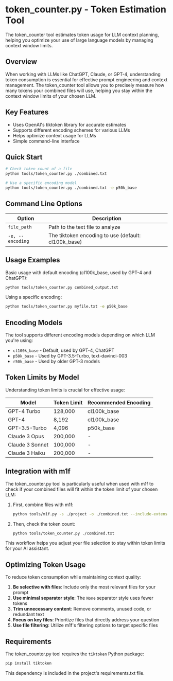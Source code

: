 # token_counter.py - Token Estimation Tool

The token_counter tool estimates token usage for LLM context planning, helping you optimize your use of large language models by managing context window limits.

## Overview

When working with LLMs like ChatGPT, Claude, or GPT-4, understanding token consumption is essential for effective prompt engineering and context management. The token_counter tool allows you to precisely measure how many tokens your combined files will use, helping you stay within the context window limits of your chosen LLM.

## Key Features

- Uses OpenAI's tiktoken library for accurate estimates
- Supports different encoding schemes for various LLMs
- Helps optimize context usage for LLMs
- Simple command-line interface

## Quick Start

```bash
# Check token count of a file
python tools/token_counter.py ./combined.txt

# Use a specific encoding model
python tools/token_counter.py ./combined.txt -e p50k_base
```

## Command Line Options

| Option           | Description                                         |
| ---------------- | --------------------------------------------------- |
| `file_path`      | Path to the text file to analyze                    |
| `-e, --encoding` | The tiktoken encoding to use (default: cl100k_base) |

## Usage Examples

Basic usage with default encoding (cl100k_base, used by GPT-4 and ChatGPT):

```bash
python tools/token_counter.py combined_output.txt
```

Using a specific encoding:

```bash
python tools/token_counter.py myfile.txt -e p50k_base
```

## Encoding Models

The tool supports different encoding models depending on which LLM you're using:

- `cl100k_base` - Default, used by GPT-4, ChatGPT
- `p50k_base` - Used by GPT-3.5-Turbo, text-davinci-003
- `r50k_base` - Used by older GPT-3 models

## Token Limits by Model

Understanding token limits is crucial for effective usage:

| Model               | Token Limit | Recommended Encoding |
|---------------------|-------------|----------------------|
| GPT-4 Turbo         | 128,000     | cl100k_base          |
| GPT-4               | 8,192       | cl100k_base          |
| GPT-3.5-Turbo       | 4,096       | p50k_base            |
| Claude 3 Opus       | 200,000     | -                    |
| Claude 3 Sonnet     | 100,000     | -                    |
| Claude 3 Haiku      | 200,000     | -                    |

## Integration with m1f

The token_counter.py tool is particularly useful when used with m1f to check if your combined files will fit within the token limit of your chosen LLM:

1. First, combine files with m1f:
   ```bash
   python tools/m1f.py -s ./project -o ./combined.txt --include-extensions .py .js
   ```

2. Then, check the token count:
   ```bash
   python tools/token_counter.py ./combined.txt
   ```

This workflow helps you adjust your file selection to stay within token limits for your AI assistant.

## Optimizing Token Usage

To reduce token consumption while maintaining context quality:

1. **Be selective with files**: Include only the most relevant files for your prompt
2. **Use minimal separator style**: The `None` separator style uses fewer tokens
3. **Trim unnecessary content**: Remove comments, unused code, or redundant text
4. **Focus on key files**: Prioritize files that directly address your question
5. **Use file filtering**: Utilize m1f's filtering options to target specific files

## Requirements

The token_counter.py tool requires the `tiktoken` Python package:

```bash
pip install tiktoken
```

This dependency is included in the project's requirements.txt file. 